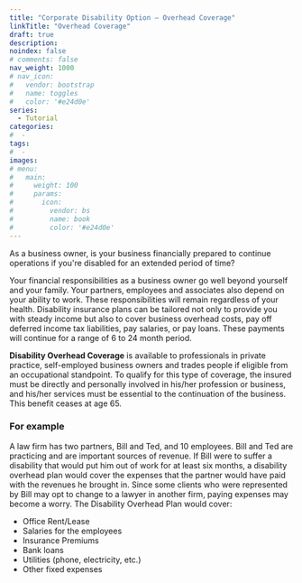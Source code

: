 ```yaml
---
title: "Corporate Disability Option – Overhead Coverage"
linkTitle: "Overhead Coverage"
draft: true
description: 
noindex: false
# comments: false
nav_weight: 1000
# nav_icon:
#   vendor: bootstrap
#   name: toggles
#   color: '#e24d0e'
series:
  - Tutorial
categories:
#  - 
tags:
#  - 
images:
# menu:
#   main:
#     weight: 100
#     params:
#       icon:
#         vendor: bs
#         name: book
#         color: '#e24d0e'
---
```


As a business owner, is your business financially prepared to continue operations if you're disabled for an extended period of time?

<!--more-->

Your financial responsibilities as a business owner go well beyond yourself and your family. Your partners, employees and associates also depend on your ability to work. These responsibilities will remain regardless of your health. Disability insurance plans can be tailored not only to provide you with steady income but also to cover business overhead costs, pay off deferred income tax liabilities, pay salaries, or pay loans. These payments will continue for a range of 6 to 24 month period.

**Disability Overhead Coverage** is available to professionals in private practice, self-employed business owners and trades people if eligible from an occupational standpoint. To qualify for this type of coverage, the insured must be directly and personally involved in his/her profession or business, and his/her services must be essential to the continuation of the business. This benefit ceases at age 65.


### For example

A law firm has two partners, Bill and Ted, and 10 employees. Bill and Ted are practicing and are important sources of revenue. If Bill were to suffer a disability that would put him out of work for at least six months, a disability overhead plan would cover the expenses that the partner would have paid with the revenues he brought in. Since some clients who were represented by Bill may opt to change to a lawyer in another firm, paying expenses may become a worry. The Disability Overhead Plan would cover:

- Office Rent/Lease
- Salaries for the employees
- Insurance Premiums
- Bank loans
- Utilities (phone, electricity, etc.)
- Other fixed expenses
